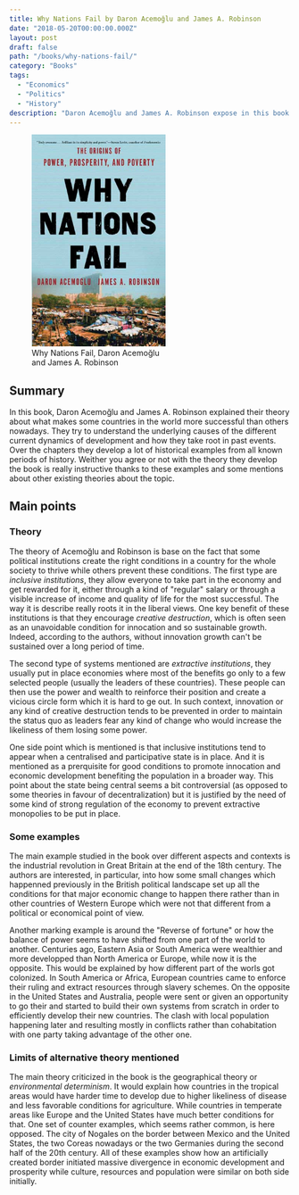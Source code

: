 ```yaml
---
title: Why Nations Fail by Daron Acemoğlu and James A. Robinson
date: "2018-05-20T00:00:00.000Z"
layout: post
draft: false
path: "/books/why-nations-fail/"
category: "Books"
tags:
  - "Economics"
  - "Politics"
  - "History"
description: "Daron Acemoğlu and James A. Robinson expose in this book their theory about what have caused over time some countries to develop faster than others and put it to the proof against a wide range of examples over time and space."
---
```


<figure class="float-left" style="width: 240px">
  <img src="./why-nations-fail-cover.jpg" alt="Why Nations Fail cover">
  <figcaption>Why Nations Fail, Daron Acemoğlu and James A. Robinson</figcaption>
</figure>

## Summary
In this book, Daron Acemoğlu and James A. Robinson explained their theory about what makes some countries in the world more successful than others nowadays. They try to understand the underlying causes of the different current dynamics of development and how they take root in past events. Over the chapters they develop a lot of historical examples from all known periods of history. Weither you agree or not with the theory they develop the book is really instructive thanks to these examples and some mentions about other existing theories about the topic.

## Main points
### Theory
The theory of Acemoğlu and Robinson is base on the fact that some political institutions create the right conditions in a country for the whole society to thrive while others prevent these conditions.
The first type are *inclusive institutions*, they allow everyone to take part in the economy and get rewarded for it, either through a kind of "regular" salary or through a visible increase of income and quality of life for the most successful. The way it is describe really roots it in the liberal views.
One key benefit of these institutions is that they encourage *creative destruction*, which is often seen as an unavoidable condition for innocation and so sustainable growth. Indeed, according to the authors, without innovation growth can't be sustained over a long period of time.

The second type of systems mentioned are *extractive institutions*, they usually put in place economies where most of the benefits go only to a few selected people (usually the leaders of these countries). These people can then use the power and wealth to reinforce their position and create a vicious circle form which it is hard to ge out.
In such context, innovation or any kind of creative destruction tends to be prevented in order to maintain the status quo as leaders fear any kind of change who would increase the likeliness of them losing some power.

One side point which is mentioned is that inclusive institutions tend to appear when a centralised and participative state is in place. And it is mentioned as a prerquisite for good conditions to promote innocation and economic development benefiting the population in a broader way.
This point about the state being central seems a bit controversial (as opposed to some theories in favour of decentralization) but it is justified by the need of some kind of strong regulation of the economy to prevent extractive monopolies to be put in place.

### Some examples
The main example studied in the book over different aspects and contexts is the industrial revolution in Great Britain at the end of the 18th century. The authors are interested, in particular, into how some small changes which happenned previously in the British political landscape set up all the conditions for that major economic change to happen there rather than in other countries of Western Europe which were not that different from a political or economical point of view.

Another marking example is around the "Reverse of fortune" or how the balance of power seems to have shifted from one part of the world to another. Centuries ago, Eastern Asia or South America were wealthier and more developped than North America or Europe, while now it is the opposite. This would be explained by how different part of the worls got colonized. In South America or Africa, European countries came to enforce their ruling and extract resources through slavery schemes. On the opposite in the United States and Australia, people were sent or given an opportunity to go their and started to build their own systems from scratch in order to efficiently develop their new countries. The clash with local population happening later and resulting mostly in conflicts rather than cohabitation with one party taking advantage of the other one.

### Limits of alternative theory mentioned
The main theory criticized in the book is the geographical theory or *environmental determinism*. It would explain how countries in the tropical areas would have harder time to develop due to higher likeliness of disease and less favorable conditions for agriculture. While countries in temperate areas like Europe and the United States have much better conditions for that.
One set of counter examples, which seems rather common, is here opposed. The city of Nogales on the border between Mexico and the United States, the two Coreas nowadays or the two Germanies during the second half of the 20th century. All of these examples show how an artificially created border initiated massive divergence in economic development and prosperity while culture, resources and population were similar on both side initially.